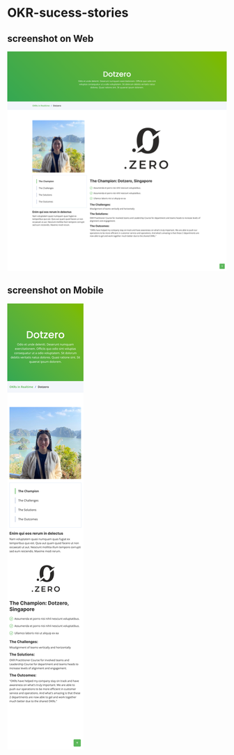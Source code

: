 # OKR-sucess-stories

## screenshot on Web
![screenshot](/screenshots/screencapture-127-0-0-1-5500-sucess-story-html-2023-09-13-09_41_57.png)

## screenshot on Mobile
![screenshot](/screenshots/screencapture-127-0-0-1-5500-sucess-story-html-2023-09-13-09_42_48.png)
